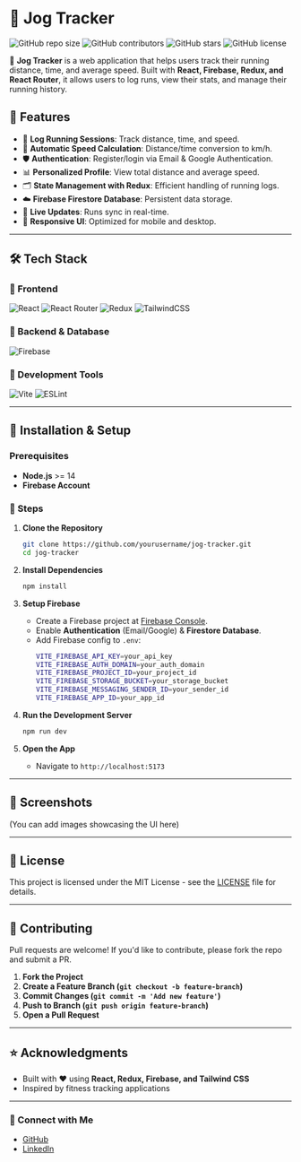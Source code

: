 # 🏃 Jog Tracker

![GitHub repo size](https://img.shields.io/github/repo-size/yourusername/jog-tracker)
![GitHub contributors](https://img.shields.io/github/contributors/yourusername/jog-tracker)
![GitHub stars](https://img.shields.io/github/stars/yourusername/jog-tracker?style=social)
![GitHub license](https://img.shields.io/github/license/yourusername/jog-tracker)

🚀 **Jog Tracker** is a web application that helps users track their running distance, time, and average speed. Built with **React, Firebase, Redux, and React Router**, it allows users to log runs, view their stats, and manage their running history.

## 📌 Features
- 🏃 **Log Running Sessions**: Track distance, time, and speed.
- 🔢 **Automatic Speed Calculation**: Distance/time conversion to km/h.
- 🛡️ **Authentication**: Register/login via Email & Google Authentication.
- 📊 **Personalized Profile**: View total distance and average speed.
- 🗂️ **State Management with Redux**: Efficient handling of running logs.
- ☁️ **Firebase Firestore Database**: Persistent data storage.
- 🔄 **Live Updates**: Runs sync in real-time.
- 🎨 **Responsive UI**: Optimized for mobile and desktop.

---

## 🛠️ Tech Stack

### 🔹 Frontend
![React](https://img.shields.io/badge/React-18-blue?logo=react&logoColor=white)
![React Router](https://img.shields.io/badge/React_Router-6-red?logo=reactrouter&logoColor=white)
![Redux](https://img.shields.io/badge/Redux-Toolkit-purple?logo=redux&logoColor=white)
![TailwindCSS](https://img.shields.io/badge/TailwindCSS-3-blue?logo=tailwindcss&logoColor=white)

### 🔹 Backend & Database
![Firebase](https://img.shields.io/badge/Firebase-Auth%20%7C%20Firestore-orange?logo=firebase&logoColor=white)

### 🔹 Development Tools
![Vite](https://img.shields.io/badge/Vite-4-blueviolet?logo=vite&logoColor=white)
![ESLint](https://img.shields.io/badge/ESLint-Code_Quality-purple?logo=eslint&logoColor=white)

---

## 🚀 Installation & Setup

### Prerequisites
- **Node.js** >= 14
- **Firebase Account**

### 🔧 Steps
1. **Clone the Repository**
   ```sh
   git clone https://github.com/yourusername/jog-tracker.git
   cd jog-tracker
   ```

2. **Install Dependencies**
   ```sh
   npm install
   ```

3. **Setup Firebase**
   - Create a Firebase project at [Firebase Console](https://console.firebase.google.com/).
   - Enable **Authentication** (Email/Google) & **Firestore Database**.
   - Add Firebase config to `.env`:
     ```sh
     VITE_FIREBASE_API_KEY=your_api_key
     VITE_FIREBASE_AUTH_DOMAIN=your_auth_domain
     VITE_FIREBASE_PROJECT_ID=your_project_id
     VITE_FIREBASE_STORAGE_BUCKET=your_storage_bucket
     VITE_FIREBASE_MESSAGING_SENDER_ID=your_sender_id
     VITE_FIREBASE_APP_ID=your_app_id
     ```

4. **Run the Development Server**
   ```sh
   npm run dev
   ```

5. **Open the App**
   - Navigate to `http://localhost:5173`

---

## 📸 Screenshots
(You can add images showcasing the UI here)

---

## 📜 License
This project is licensed under the MIT License - see the [LICENSE](LICENSE) file for details.

---

## 🤝 Contributing
Pull requests are welcome! If you'd like to contribute, please fork the repo and submit a PR.

1. **Fork the Project**
2. **Create a Feature Branch (`git checkout -b feature-branch`)**
3. **Commit Changes (`git commit -m 'Add new feature'`)**
4. **Push to Branch (`git push origin feature-branch`)**
5. **Open a Pull Request**

---

## ⭐ Acknowledgments
- Built with ❤️ using **React, Redux, Firebase, and Tailwind CSS**
- Inspired by fitness tracking applications

---

### 🔗 Connect with Me
- [GitHub](https://github.com/yourusername)
- [LinkedIn](https://www.linkedin.com/in/yourprofile)

